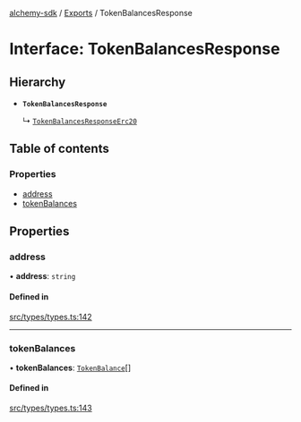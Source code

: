 [alchemy-sdk](../README.md) / [Exports](../modules.md) / TokenBalancesResponse

# Interface: TokenBalancesResponse

## Hierarchy

- **`TokenBalancesResponse`**

  ↳ [`TokenBalancesResponseErc20`](TokenBalancesResponseErc20.md)

## Table of contents

### Properties

- [address](TokenBalancesResponse.md#address)
- [tokenBalances](TokenBalancesResponse.md#tokenbalances)

## Properties

### address

• **address**: `string`

#### Defined in

[src/types/types.ts:142](https://github.com/alchemyplatform/alchemy-sdk-js/blob/c9dbbf0/src/types/types.ts#L142)

___

### tokenBalances

• **tokenBalances**: [`TokenBalance`](../modules.md#tokenbalance)[]

#### Defined in

[src/types/types.ts:143](https://github.com/alchemyplatform/alchemy-sdk-js/blob/c9dbbf0/src/types/types.ts#L143)
